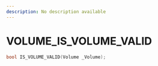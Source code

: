 ```yaml
---
description: No description available 
---
```


# VOLUME\_IS_VOLUME_VALID

```cpp
bool IS_VOLUME_VALID(Volume _Volume);
```